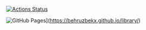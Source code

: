 [![Actions Status](https://github.com/behruzbekx/library/workflows/verify/badge.svg)](https://github.com/behruzbekx/library/actions)

![GitHub Pages](https://img.shields.io/static/v1?label=GitHub+Pages&message=+&color=brightgreen&logo=github)](https://behruzbekx.github.io/library/)
